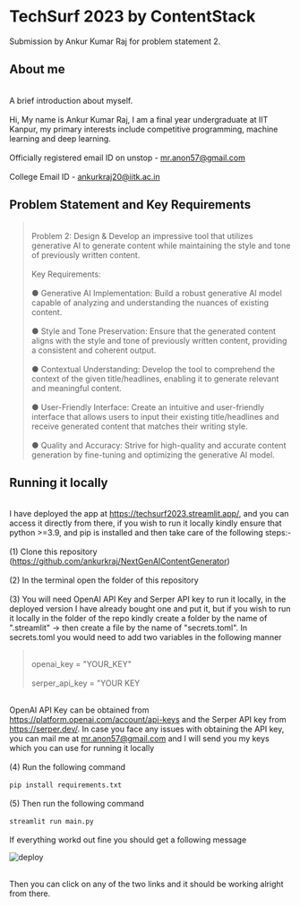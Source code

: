 # TechSurf 2023 by ContentStack
Submission by Ankur Kumar Raj for problem statement 2.
## About me
<br> A brief introduction about myself. </br>
<br> Hi, My name is Ankur Kumar Raj, I am a final year undergraduate at IIT Kanpur, my primary interests include competitive programming, machine learning and deep learning. </br>
<br> Officially registered email ID on unstop - mr.anon57@gmail.com </br>
<br> College Email ID - ankurkraj20@iitk.ac.in </br>

## Problem Statement and Key Requirements
><br> Problem 2: Design & Develop an impressive tool that utilizes generative AI to generate content while maintaining the style and tone of previously written content. </br>
><br> Key Requirements: </br>
><br> ●	Generative AI Implementation: Build a robust generative AI model capable of analyzing and understanding the nuances of existing content. </br>
><br> ●	Style and Tone Preservation: Ensure that the generated content aligns with the style and tone of previously written content, providing a consistent and coherent output. </br>
><br> ●	Contextual Understanding: Develop the tool to comprehend the context of the given title/headlines, enabling it to generate relevant and meaningful content. </br>
><br> ●	User-Friendly Interface: Create an intuitive and user-friendly interface that allows users to input their existing title/headlines and receive generated content that matches their writing style. </br>
><br> ●	Quality and Accuracy: Strive for high-quality and accurate content generation by fine-tuning and optimizing the generative AI model. </br>

## Running it locally
<br> I have deployed the app at https://techsurf2023.streamlit.app/, and you can access it directly from there, if you wish to run it locally kindly ensure that python >=3.9, and pip is installed and then take care of the following steps:- </br>
<br> (1) Clone this repository (https://github.com/ankurkraj/NextGenAIContentGenerator) </br>
<br> (2) In the terminal open the folder of this repository </br>
<br> (3) You will need OpenAI API Key and Serper API key to run it locally, in the deployed version I have already bought one and put it, but if you wish to run it locally in the folder of the repo kindly create a folder by the name of ".streamlit" -> then create a file by the name of "secrets.toml". In secrets.toml you would need to add two variables in the following manner </br>

><br> openai_key = "YOUR_KEY" </br>
><br> serper_api_key = "YOUR KEY </br>

<br> OpenAI API Key can be obtained from https://platform.openai.com/account/api-keys and the Serper API key from https://serper.dev/. In case you face any issues with obtaining the API key, you can mail me at mr.anon57@gmail.com and I will send you my keys which you can use for running it locally </br>
<br> (4) Run the following command  </br>
<br>`pip install requirements.txt` </br>
<br> (5) Then run the following command </br>
<br> `streamlit run main.py` </br>
<br> If everything workd out fine you should get a following message</br>

![deploy](https://github.com/ankurkraj/NextGenAIContentGenerator/assets/84915395/6866b89e-c548-4eee-875c-2b1ebe503f3b)

<br> Then you can click on any of the two links and it should be working alright from there. </br>
